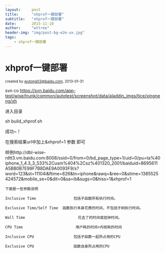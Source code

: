 ```yaml
---
layout:     post
title:      "xhprof一键部署"
subtitle:   "xhprof一键部署"
date:       2015-11-10
author:     "wttree"
header-img: "img/post-bg-e2e-ux.jpg"
tags:
    - xhprof一键部署
---
```


# xhprof一键部署

<small>created by wutong03@baidu.com, 2013-01-31 </small>

svn co https://svn.baidu.com/app-test/wise/trunk/common/autotest/screenshot/data/aladdin_imgs/tice/xingneng/xh

进入目录

sh build_xhprof.sh

成功~！

在搜索结果url中加上&xhprof=1 参数 即可

样例http://dbl-wise-rdtt3.vm.baidu.com:8008/ssid=0/from=0/bd_page_type=1/uid=0/pu=ta%40iphone_1_4.3_3_533%2Cusm%404%2Csz%401320_2001/baiduid=8695611A5BB0B7E99F7B8DAE9A0093F9/s?word=123&st=11104i&ftime=826&tn=iphone&rawq=&ree=0&stime=1385525424572&mobile_se=0&dit=0&sa=ib&sugs=0&hiss=1&xhprof=1

	下面是一些参数说明

	Inclusive Time                 包括子函数所有执行时间。

	Exclusive Time/Self Time  函数执行本身花费的时间，不包括子树执行时间。

	Wall Time                        花去了的时间或挂钟时间。

	CPU Time                        用户耗的时间+内核耗的时间

	Inclusive CPU                  包括子函数一起所占用的CPU
	
	Exclusive CPU                  函数自身所占用的CPU
	 